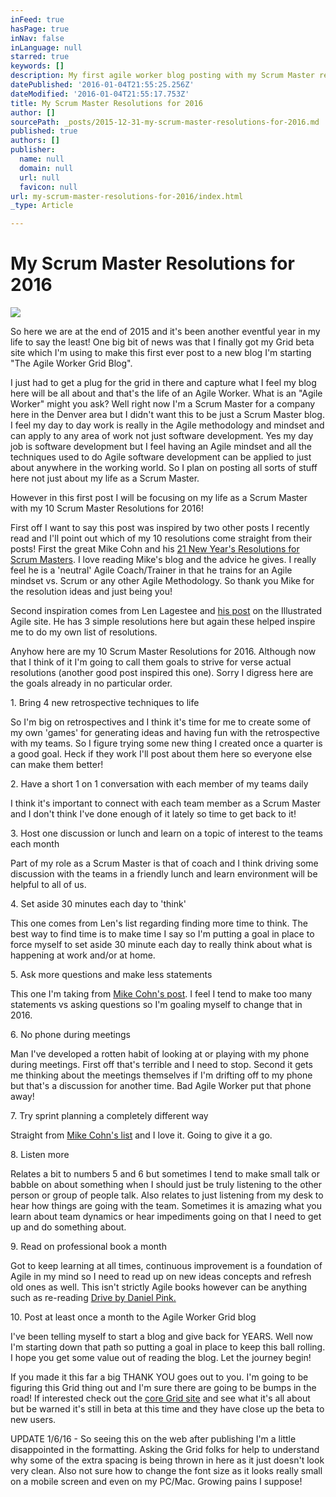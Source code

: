 ```yaml
---
inFeed: true
hasPage: true
inNav: false
inLanguage: null
starred: true
keywords: []
description: My first agile worker blog posting with my Scrum Master resolutions for 2016
datePublished: '2016-01-04T21:55:25.256Z'
dateModified: '2016-01-04T21:55:17.753Z'
title: My Scrum Master Resolutions for 2016
author: []
sourcePath: _posts/2015-12-31-my-scrum-master-resolutions-for-2016.md
published: true
authors: []
publisher:
  name: null
  domain: null
  url: null
  favicon: null
url: my-scrum-master-resolutions-for-2016/index.html
_type: Article

---
```

# My Scrum Master Resolutions for 2016
![](https://s3-us-west-2.amazonaws.com/the-grid-img/p/344499c70a8316d417ff68235cae4d79ed030e37.jpg)

So here we are at the end of 2015 and it's been another eventful year in my life to say the least!   One big bit of news was that I finally got my Grid beta site which I'm using to make this first ever post to a new blog I'm starting "The Agile Worker Grid Blog".  

I just had to get a plug for the grid in there and capture what I feel my blog here will be all about and that's the life of an Agile Worker.   What is an "Agile Worker" might you ask?   Well right now I'm a Scrum Master for a company here in the Denver area but I didn't want this to be just a Scrum Master blog.  I feel my day to day work is really in the Agile methodology and mindset and can apply to any area of work not just software development.   Yes my day job is software development but I feel having an Agile mindset and all the techniques used to do Agile software development can be applied to just about anywhere in the working world.  So I plan on posting all sorts of stuff here not just about my life as a Scrum Master.

However in this first post I will be focusing on my life as a Scrum Master with my 10 Scrum Master Resolutions for 2016! 

First off I want to say this post was inspired by two other posts I recently read and I'll point out which of my 10 resolutions come straight from their posts! First the great Mike Cohn and his [21 New Year's Resolutions for Scrum Masters][0]. I love reading Mike's blog and the advice he gives. I really feel he is a 'neutral' Agile Coach/Trainer in that he trains for an Agile mindset vs. Scrum or any other Agile Methodology. So thank you Mike for the resolution ideas and just being you!

Second inspiration comes from Len Lagestee and [his post][1] on the Illustrated Agile site.   He has 3 simple resolutions here but again these helped inspire me to do my own list of resolutions.

Anyhow here are my 10 Scrum Master Resolutions for 2016\.   Although now that I think of it I'm going to call them goals to strive for verse actual resolutions (another good post inspired this one).    Sorry I digress here are the goals already in no particular order.

1\.  Bring 4 new retrospective techniques to life

So I'm big on retrospectives and I think it's time for me to create some of my own 'games' for generating ideas and having fun with the retrospective with my teams.   So I figure trying some new thing I created once a quarter is a good goal.   Heck if they work I'll post about them here so everyone else can make them better!

2\.  Have a short 1 on 1 conversation with each member of my teams daily

I think it's important to connect with each team member as a Scrum Master and I don't think I've done enough of it lately so time to get back to it!

3\.  Host one discussion or lunch and learn on a topic of interest to the teams each month

Part of my role as a Scrum Master is that of coach and I think driving some discussion with the teams in a friendly lunch and learn environment will be helpful to all of us.

4\.  Set aside 30 minutes each day to 'think'

This one comes from Len's list regarding finding more time to think.   The best way to find time is to make time I say so I'm putting a goal in place to force myself to set aside 30 minute each day to really think about what is happening at work and/or at home.

5\.  Ask more questions and make less statements

This one I'm taking from [Mike Cohn's post][0].   I feel I tend to make too many statements vs asking questions so I'm goaling myself to change that in 2016\.

6\.  No phone during meetings

Man I've developed a rotten habit of looking at or playing with my phone during meetings.   First off that's terrible and I need to stop.  Second it gets me thinking about the meetings themselves if I'm drifting off to my phone but that's a discussion for another time.   Bad Agile Worker put that phone away!

7\.  Try sprint planning a completely different way

Straight from [Mike Cohn's list][0] and I love it.  Going to give it a go.

8\.  Listen more

Relates a bit to numbers 5 and 6 but sometimes I tend to make small talk or babble on about something when I should just be truly listening to the other person or group of people talk.   Also relates to just listening from my desk to hear how things are going with the team.  Sometimes it is amazing what you learn about team dynamics or hear impediments going on that I need to get up and do something about.

9\.  Read on professional book a month

Got to keep learning at all times, continuous improvement is a foundation of Agile in my mind so I need to read up on new ideas concepts and refresh old ones as well.   This isn't strictly Agile books however can be anything such as re-reading [Drive by Daniel Pink.][2]

10\.  Post at least once a month to the Agile Worker Grid blog

I've been telling myself to start a blog and give back for YEARS.   Well now I'm starting down that path so putting a goal in place to keep this ball rolling.   I hope you get some value out of reading the blog.   Let the journey begin!

If you made it this far a big THANK YOU goes out to you.   I'm going to be figuring this Grid thing out and I'm sure there are going to be bumps in the road!   If interested check out the [core Grid site][3] and see what it's all about but be warned it's still in beta at this time and they have close up the beta to new users.

UPDATE 1/6/16 - So seeing this on the web after publishing I'm a little disappointed in the formatting.   Asking the Grid folks for help to understand why some of the extra spacing is being thrown in here as it just doesn't look very clean.   Also not sure how to change the font size as it looks really small on a mobile screen and even on my PC/Mac.   Growing pains I suppose!

[0]: https://www.mountaingoatsoftware.com/blog/21-new-years-resolutions-for-scrum-masters
[1]: http://illustratedagile.com/2015/12/28/5th-annual-scrum-master-resolutions-2016-edition/
[2]: http://www.amazon.com/Drive-Surprising-Truth-About-Motivates/dp/1594484805/ref=sr_1_1?ie=UTF8&qid=1451591143&sr=8-1&keywords=drive+book
[3]: https://thegrid.io/